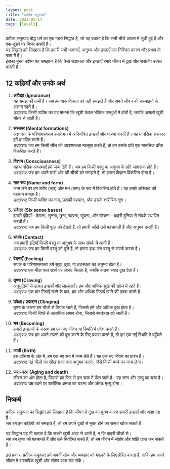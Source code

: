 ```yaml
---
layout: post
title: "प्रतीत्य समुत्पाद"
date: 2023-05-14
tags: [level3]
---
```


प्रतीत्य समुत्पाद बौद्ध धर्म का एक गहरा सिद्धांत है, जो यह बताता है कि सभी चीज़ें आपस में जुड़ी हुई हैं और एक-दूसरे पर निर्भर करती हैं।  
यह सिद्धांत हमें सिखाता है कि हमारी सभी भावनाएँ, अनुभव और इच्छाएँ एक निश्चित कारण और प्रभाव के चक्र में हैं।  
इसका मुख्य उद्देश्य यह समझाना है कि कैसे अज्ञानता और इच्छाएँ हमारे जीवन में दुख और असंतोष उत्पन्न करती हैं।  

## 12 कड़ियाँ और उनके अर्थ  

1. **अविद्या (Ignorance)**  
   यह समझ की कमी है। जब हम वास्तविकता को नहीं समझते हैं और अपने जीवन की सच्चाइयों से अज्ञात रहते हैं।  
   *उदाहरण*: किसी व्यक्ति का यह मानना कि खुशी केवल भौतिक वस्तुओं में होती है, जबकि असली खुशी भीतर से आती है।  

2. **संस्कार (Mental formations)**  
   अज्ञानता के परिणामस्वरूप हमारे मन में अनियंत्रित इच्छाएँ और धारणा बनती हैं। यह मानसिक संस्कार हमें प्रभावित करते हैं।  
   *उदाहरण*: जब हम किसी चीज़ की आवश्यकता महसूस करते हैं, तो हम उसके प्रति एक मानसिक ढाँचा विकसित करते हैं।  

3. **विज्ञान (Consciousness)**  
   यह मानसिक अवस्थाएँ हमें जन्म देती हैं। जब हम किसी वस्तु या अनुभव के प्रति जागरूक होते हैं।  
   *उदाहरण*: जब हम अपने चारों ओर की चीज़ों को समझते हैं, तो हमारा विज्ञान विकसित होता है।  

4. **नाम रूप (Name and form)**  
   जन्म लेने पर हम शरीर (रूप) और मन (नाम) के रूप में विकसित होते हैं। यह हमारे अस्तित्व की पहचान बनाता है।  
   *उदाहरण*: किसी व्यक्ति का नाम, उसकी पहचान, और उसके शारीरिक गुण।  

5. **संवेदन (Six sense bases)**  
   हमारी इंद्रियाँ—देखना, सुनना, छूना, चखना, सूंघना, और सोचना—बाहरी दुनिया से संपर्क स्थापित करती हैं।  
   *उदाहरण*: जब हम किसी फूल को देखते हैं, तो हमारी आँखें उसे पहचानती हैं और अनुभव करती हैं।  

6. **संपर्क (Contact)**  
   जब हमारी इंद्रियाँ किसी वस्तु या अनुभव के साथ संपर्क में आती हैं।  
   *उदाहरण*: जब हम किसी वस्तु को छूते हैं, तो हमारा हाथ उस वस्तु से संपर्क करता है।  

7. **वेदनाएँ (Feeling)**  
   संपर्क के परिणामस्वरूप हमें सुख, दुख, या तटस्थता का अनुभव होता है।  
   *उदाहरण*: एक मीठा फल खाने पर आनंद मिलता है, जबकि कड़वा स्वाद दुख देता है।  

8. **तृष्णा (Craving)**  
   अनुभूतियों से उत्पन्न इच्छाएँ और लालसाएँ। हम और अधिक सुख की खोज में रहते हैं।  
   *उदाहरण*: एक बार मिठाई खाने के बाद, हम और अधिक मिठाई खाने की इच्छा करते हैं।  

9. **उपेक्षा / उपादान (Clinging)**  
   तृष्णा के कारण हम चीज़ों से चिपक जाते हैं, जिससे हमें और अधिक दुख होता है।  
   *उदाहरण*: किसी रिश्ते से अत्यधिक लगाव होना, जिससे स्वतंत्रता खो जाती है।  

10. **भव (Becoming)**  
    हमारी इच्छाओं के कारण हम एक नए जीवन या स्थिति में प्रवेश करते हैं।  
    *उदाहरण*: जब हम अपने सपनों को पूरा करने के लिए प्रयास करते हैं, तो हम एक नई स्थिति में पहुँचते हैं।  

11. **जाती (Birth)**  
    इस प्रक्रिया के अंत में, हम एक नए रूप में जन्म लेते हैं। यह एक नए जीवन का प्रारंभ है।  
    *उदाहरण*: नई चीज़ों का सीखना या नया अनुभव करना, जैसे किसी बच्चे का जन्म लेना।  

12. **जरा-मरण (Aging and death)**  
    जीवन का अंत होता है, जिससे हम फिर से इस चक्र में फँस जाते हैं। यह जन्म और मृत्यु का चक्र है।  
    *उदाहरण*: उम्र बढ़ने पर शारीरिक क्षमता का घटना और अंततः मृत्यु होना।  

## निष्कर्ष  

प्रतीत्य समुत्पाद का सिद्धांत हमें सिखाता है कि जीवन में दुख का मुख्य कारण हमारी इच्छाएँ और अज्ञानता हैं।  
जब हम इन कड़ियों को समझते हैं, तो हम अपने दुखों से मुक्त होने का रास्ता खोज सकते हैं।  

यह सिद्धांत यह भी बताता है कि सच्ची खुशी अंदर से आती है, न कि बाहरी चीज़ों से।  
जब हम तृष्णा को पहचानते हैं और उसे नियंत्रित करते हैं, तो हम जीवन में संतोष और शांति प्राप्त कर सकते हैं।  

इस प्रकार, प्रतीत्य समुत्पाद हमें अपनी सोच और व्यवहार को बदलने के लिए प्रेरित करता है, ताकि हम अपने जीवन में वास्तविक खुशी और संतोष प्राप्त कर सकें।